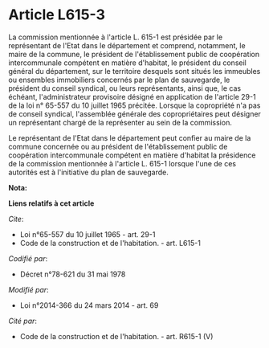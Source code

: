 # Article L615-3

La commission mentionnée à l'article L. 615-1 est présidée par le représentant de l'Etat dans le département et comprend,
notamment, le maire de la commune, le président de l'établissement public de coopération intercommunale compétent en matière
d'habitat, le président du conseil général du département, sur le territoire desquels sont situés les immeubles ou ensembles
immobiliers concernés par le plan de sauvegarde, le président du conseil syndical, ou leurs représentants, ainsi que, le cas
échéant, l'administrateur provisoire désigné en application de l'article 29-1 de la loi n° 65-557 du 10 juillet 1965
précitée. Lorsque la copropriété n'a pas de conseil syndical, l'assemblée générale des copropriétaires peut désigner un
représentant chargé de la représenter au sein de la commission. 

Le représentant de l'Etat dans le département peut confier au maire de la commune concernée ou au président de
l'établissement public de coopération intercommunale compétent en matière d'habitat la présidence de la commission mentionnée
à l'article L. 615-1 lorsque l'une de ces autorités est à l'initiative du plan de sauvegarde.

**Nota:**



**Liens relatifs à cet article**

_Cite_:

  - Loi n°65-557 du 10 juillet 1965 - art. 29-1
  - Code de la construction et de l'habitation. - art. L615-1

_Codifié par_:

  - Décret n°78-621 du 31 mai 1978

_Modifié par_:

  - Loi n°2014-366 du 24 mars 2014 - art. 69

_Cité par_:

  - Code de la construction et de l'habitation. - art. R615-1 (V)
